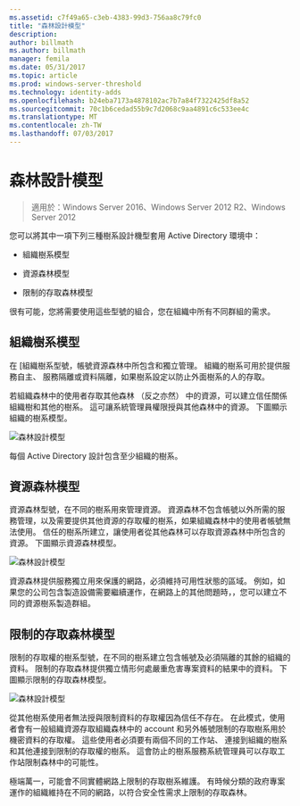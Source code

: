 ```yaml
---
ms.assetid: c7f49a65-c3eb-4383-99d3-756aa8c79fc0
title: "森林設計模型"
description: 
author: billmath
ms.author: billmath
manager: femila
ms.date: 05/31/2017
ms.topic: article
ms.prod: windows-server-threshold
ms.technology: identity-adds
ms.openlocfilehash: b24eba7173a4878102ac7b7a84f7322425df8a52
ms.sourcegitcommit: 70c1b6cedad55b9c7d2068c9aa4891c6c533ee4c
ms.translationtype: MT
ms.contentlocale: zh-TW
ms.lasthandoff: 07/03/2017
---
```

# <a name="forest-design-models"></a>森林設計模型

>適用於：Windows Server 2016、Windows Server 2012 R2、Windows Server 2012

您可以將其中一項下列三種樹系設計機型套用 Active Directory 環境中：  
  
-   組織樹系模型  
  
-   資源森林模型  
  
-   限制的存取森林模型  
  
很有可能，您將需要使用這些型號的組合，您在組織中所有不同群組的需求。  
  
## <a name="organizational-forest-model"></a>組織樹系模型  
在 [組織樹系型號，帳號資源森林中所包含和獨立管理。 組織的樹系可用於提供服務自主、 服務隔離或資料隔離，如果樹系設定以防止外面樹系的人的存取。  
  
若組織森林中的使用者存取其他森林 （反之亦然） 中的資源，可以建立信任關係組織樹和其他的樹系。 這可讓系統管理員權限授與其他森林中的資源。 下圖顯示組織的樹系模型。  
  
![森林設計模型](media/Forest-Design-Models/b1ddb47e-78a5-49c7-bb21-d7421b7b84b8.gif)  
  
每個 Active Directory 設計包含至少組織的樹系。  
  
## <a name="resource-forest-model"></a>資源森林模型  
資源森林型號，在不同的樹系用來管理資源。 資源森林不包含帳號以外所需的服務管理，以及需要提供其他資源的存取權的樹系，如果組織森林中的使用者帳號無法使用。 信任的樹系所建立，讓使用者從其他森林可以存取資源森林中所包含的資源。 下圖顯示資源森林模型。  
  
![森林設計模型](media/Forest-Design-Models/c0b348a6-958c-4fc5-9035-e2d2a54d5573.gif)  
  
資源森林提供服務獨立用來保護的網路，必須維持可用性狀態的區域。 例如，如果您的公司包含製造設備需要繼續運作，在網路上的其他問題時，，您可以建立不同的資源樹系製造群組。  
  
## <a name="restricted-access-forest-model"></a>限制的存取森林模型  
限制的存取權的樹系型號，在不同的樹系建立包含帳號及必須隔離的其餘的組織的資料。 限制的存取森林提供獨立情形何處嚴重危害專案資料的結果中的資料。 下圖顯示限制的存取森林模型。  
  
![森林設計模型](media/Forest-Design-Models/e49cfc8c-a58a-4386-93bd-d4a6ee00f89c.gif)  
  
從其他樹系使用者無法授與限制資料的存取權因為信任不存在。 在此模式，使用者會有一般組織資源存取組織森林中的 account 和另外帳號限制的存取樹系用於機密資料的存取權。 這些使用者必須要有兩個不同的工作站、 連接到組織的樹系和其他連接到限制的存取權的樹系。 這會防止的樹系服務系統管理員可以存取工作站限制森林中的可能性。  
  
極端萬一，可能會不同實體網路上限制的存取樹系維護。 有時候分類的政府專案運作的組織維持在不同的網路，以符合安全性需求上限制的存取森林。  
  


